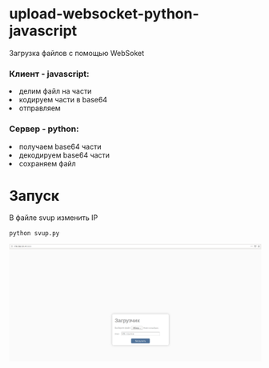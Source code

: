 # upload-websocket-python-javascript
Загрузка файлов с помощью WebSoket
<h3><strong>Клиент</strong> - javascript:</h3>
   <li>делим файл на части</li>
   <li>кодируем части в base64</li> 
   <li>отправляем</li>
<h3><strong>Сервер</strong> - python:</h3>
   <li>получаем base64 части</li> 
   <li>декодируем base64 части</li>
   <li>сохраняем файл</li>
   
# Запуск
В файле svup изменить IP
   ```
   python svup.py
   ```
   
<img src="https://github.com/evilsadko/upload-websocket-python-javascript/blob/master/%D0%A1%D0%BD%D0%B8%D0%BC%D0%BE%D0%BA%20%D1%8D%D0%BA%D1%80%D0%B0%D0%BD%D0%B0%20%D0%BE%D1%82%202019-10-07%2010-37-54.png" width="auto" title="example">
